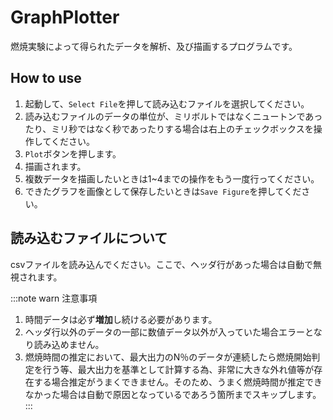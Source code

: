 # GraphPlotter
燃焼実験によって得られたデータを解析、及び描画するプログラムです。

## How to use
1. 起動して、`Select File`を押して読み込むファイルを選択してください。
2. 読み込むファイルのデータの単位が、ミリボルトではなくニュートンであったり、ミリ秒ではなく秒であったりする場合は右上のチェックボックスを操作してください。
3. `Plot`ボタンを押します。
4. 描画されます。
5. 複数データを描画したいときは1~4までの操作をもう一度行ってください。
6. できたグラフを画像として保存したいときは`Save Figure`を押してください。

## 読み込むファイルについて
csvファイルを読み込んでください。ここで、ヘッダ行があった場合は自動で無視されます。

:::note warn
注意事項
1. 時間データは必ず**増加**し続ける必要があります。
2. ヘッダ行以外のデータの一部に数値データ以外が入っていた場合エラーとなり読み込めません。
3. 燃焼時間の推定において、最大出力のN％のデータが連続したら燃焼開始判定を行う等、最大出力を基準として計算する為、非常に大きな外れ値等が存在する場合推定がうまくできません。そのため、うまく燃焼時間が推定できなかった場合は自動で原因となっているであろう箇所までスキップします。
:::
